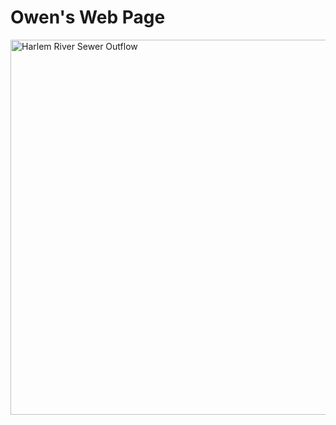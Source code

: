 <!DOCTYPE html>
<html>
<body>

<h1>Owen's Web Page</h1>

<img src="../images/HarlemRiverSewerOutflow.png" width="600" height="600" alt="Harlem River Sewer Outflow">

</body>
</html>

